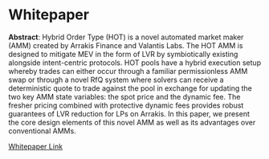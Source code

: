# Whitepaper

**Abstract**: Hybrid Order Type (HOT) is a novel automated market maker (AMM) created by Arrakis Finance and Valantis Labs. The HOT AMM is designed to mitigate MEV in the form of LVR by symbiotically existing alongside intent-centric protocols. HOT pools have a hybrid execution setup whereby trades can either occur through a familiar permissionless AMM swap or through a novel RfQ system where solvers can receive a deterministic quote to trade against the pool in exchange for updating the two key AMM state variables: the spot price and the dynamic fee. The fresher pricing combined with protective dynamic fees provides robust guarantees of LVR reduction for LPs on Arrakis. In this paper, we present the core design elements of this novel AMM as well as its advantages over conventional AMMs.

[Whitepaper Link](https://github.com/ArrakisFinance/research/blob/main/HOTAMM-Whitepaper.pdf)
